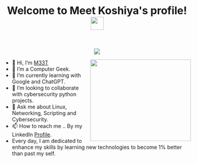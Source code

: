 </br>
<h1 align="center"><b>Welcome to Meet Koshiya's profile! </b><img src="https://media.giphy.com/media/d91mOUkiBnKjgMhjBp/giphy.gif" width="35"></h1>
</br>

<p align="center">
  <a href="https://github.com/F745H/"><img src="https://readme-typing-svg.herokuapp.com?lines=Linux+Enthusiast,;OSCP+Aspirant,;CTF+Player,;Cyber+Security+Student,;Active+Learner/Researcher+:)"></a>
</p>
<picture> <img align="right" src="https://media.giphy.com/media/077i6AULCXc0FKTj9s/giphy.gif" width=270 height=220></picture>

- 👋 Hi, I’m [M33T](https://github.com/MeetPatel2/)
- 👀 I’m a Computer Geek.
- 🌱 I’m currently learning with Google and ChatGPT.
- 💞️ I’m looking to collaborate with cybersecurity python projects.
- 💬 Ask me about Linux, Networking, Scripting and Cybersecurity.
- 📫 How to reach me .. By my LinkedIn [Profile](https://www.linkedin.com/in/meet-koshiya).
- Every day, I am dedicated to enhance my skills by learning new technologies to become 1% better than past my self.
